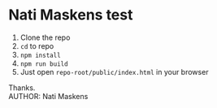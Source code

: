 # Nati Maskens test

1. Clone the repo
1. `cd` to repo
1. `npm install`
1. `npm run build`
1. Just open `repo-root/public/index.html` in your browser

Thanks.  
AUTHOR: Nati Maskens